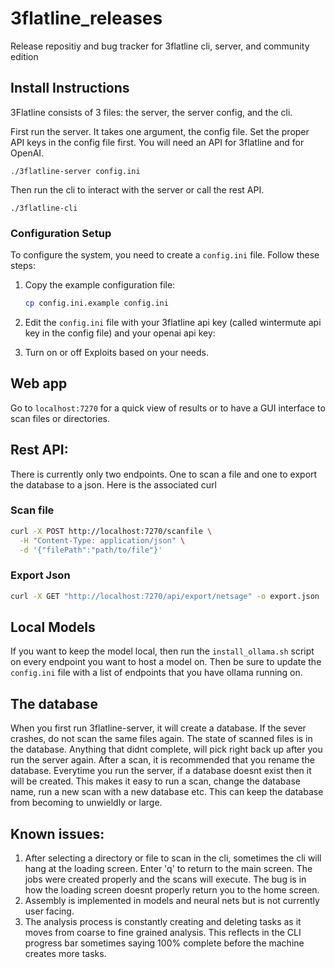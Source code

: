 # 3flatline_releases
Release repositiy and bug tracker for 3flatline cli, server, and community edition


## Install Instructions

3Flatline consists of 3 files: the server, the server config, and the cli.

First run the server. It takes one argument, the config file. Set the proper API keys in the config file first. You will need an API for 3flatline and for OpenAI.

`./3flatline-server config.ini`

Then run the cli to interact with the server or call the rest API.

`./3flatline-cli`

### Configuration Setup

To configure the system, you need to create a `config.ini` file. Follow these steps:

1. Copy the example configuration file:
   ```bash
   cp config.ini.example config.ini
   ```

2. Edit the `config.ini` file with your 3flatline api key (called wintermute api key in the config file) and your openai api key:

3. Turn on or off Exploits based on your needs.

## Web app

Go to `localhost:7270` for a quick view of results or to have a GUI interface to scan files or directories.

## Rest API:
There is currently only two endpoints. One to scan a file and one to export the database to a json. Here is the associated curl

### Scan file

```bash
curl -X POST http://localhost:7270/scanfile \
  -H "Content-Type: application/json" \
  -d '{"filePath":"path/to/file"}'
```

### Export Json

```bash
curl -X GET "http://localhost:7270/api/export/netsage" -o export.json
```

## Local Models

If you want to keep the model local, then run the `install_ollama.sh` script on every endpoint you want to host a model on. Then be sure to update the `config.ini` file with a list of endpoints that you have ollama running on.

## The database

When you first run 3flatline-server, it will create a database. If the sever crashes, do not scan the same files again. The state of scanned files is in the database. Anything that didnt complete, will pick right back up after you run the server again. After a scan, it is recommended that you rename the database. Everytime you run the server, if a database doesnt exist then it will be created. This makes it easy to run a scan, change the database name, run a new scan with a new database etc. This can keep the database from becoming to unwieldly or large.


## Known issues:
1. After selecting a directory or file to scan in the cli, sometimes the cli will hang at the loading screen. Enter 'q' to return to the main screen. The jobs were created properly and the scans will execute. The bug is in how the loading screen doesnt properly return you to the home screen.
1. Assembly is implemented in models and neural nets but is not currently user facing.
1. The analysis process is constantly creating and deleting tasks as it moves from coarse to fine grained analysis. This reflects in the CLI progress bar sometimes saying 100% complete before the machine creates more tasks.

